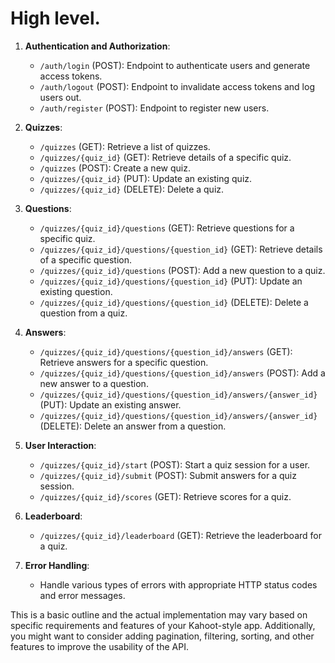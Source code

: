 # High level.

1. **Authentication and Authorization**:
   - `/auth/login` (POST): Endpoint to authenticate users and generate access tokens.
   - `/auth/logout` (POST): Endpoint to invalidate access tokens and log users out.
   - `/auth/register` (POST): Endpoint to register new users.

2. **Quizzes**:
   - `/quizzes` (GET): Retrieve a list of quizzes.
   - `/quizzes/{quiz_id}` (GET): Retrieve details of a specific quiz.
   - `/quizzes` (POST): Create a new quiz.
   - `/quizzes/{quiz_id}` (PUT): Update an existing quiz.
   - `/quizzes/{quiz_id}` (DELETE): Delete a quiz.

<!-- This section is not sure how it will work -->
3. **Questions**:
   - `/quizzes/{quiz_id}/questions` (GET): Retrieve questions for a specific quiz.
   - `/quizzes/{quiz_id}/questions/{question_id}` (GET): Retrieve details of a specific question.
   - `/quizzes/{quiz_id}/questions` (POST): Add a new question to a quiz.
   - `/quizzes/{quiz_id}/questions/{question_id}` (PUT): Update an existing question.
   - `/quizzes/{quiz_id}/questions/{question_id}` (DELETE): Delete a question from a quiz.

4. **Answers**:
   - `/quizzes/{quiz_id}/questions/{question_id}/answers` (GET): Retrieve answers for a specific question.
   - `/quizzes/{quiz_id}/questions/{question_id}/answers` (POST): Add a new answer to a question.
   - `/quizzes/{quiz_id}/questions/{question_id}/answers/{answer_id}` (PUT): Update an existing answer.
   - `/quizzes/{quiz_id}/questions/{question_id}/answers/{answer_id}` (DELETE): Delete an answer from a question.

   <!-- This section is not sure how it will work -->

5. **User Interaction**:
   - `/quizzes/{quiz_id}/start` (POST): Start a quiz session for a user.
   - `/quizzes/{quiz_id}/submit` (POST): Submit answers for a quiz session.
   - `/quizzes/{quiz_id}/scores` (GET): Retrieve scores for a quiz.

6. **Leaderboard**:
   - `/quizzes/{quiz_id}/leaderboard` (GET): Retrieve the leaderboard for a quiz.

8. **Error Handling**:
   - Handle various types of errors with appropriate HTTP status codes and error messages.

This is a basic outline and the actual implementation may vary based on specific requirements and features of your Kahoot-style app. Additionally, you might want to consider adding pagination, filtering, sorting, and other features to improve the usability of the API.